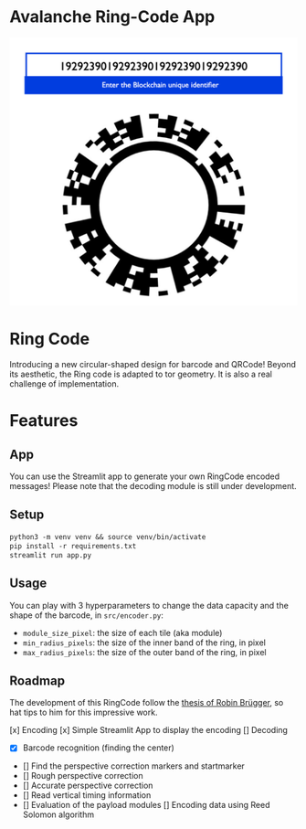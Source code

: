 # Avalanche Ring-Code App

![Beautiful App](img/render.png)

# Ring Code

Introducing a new circular-shaped design for barcode and QRCode! Beyond its aesthetic, the Ring code is adapted to tor geometry. It is also a real challenge of implementation.

# Features

## App

You can use the Streamlit app to generate your own RingCode encoded messages! Please note that the decoding module is still under development.

## Setup

```
python3 -m venv venv && source venv/bin/activate
pip install -r requirements.txt
streamlit run app.py
```

## Usage

You can play with 3 hyperparameters to change the data capacity and the shape of the barcode, in `src/encoder.py`:
- `module_size_pixel`: the size of each tile (aka module)
- `min_radius_pixels`: the size of the inner band of the ring, in pixel
- `max_radius_pixels`: the size of the outer band of the ring, in pixel

## Roadmap

The development of this RingCode follow the [thesis of Robin Brügger](https://www.dropbox.com/s/a62q4lotoyonnv7/P6_2015_Circular_Codes.pdf?dl=0), so hat tips to him for this impressive work.

[x] Encoding
[x] Simple Streamlit App to display the encoding
[] Decoding
- [x] Barcode recognition (finding the center)
- [] Find the perspective correction markers and startmarker
- [] Rough perspective correction
- [] Accurate perspective correction
- [] Read vertical timing information
- [] Evaluation of the payload modules
[] Encoding data using Reed Solomon algorithm

